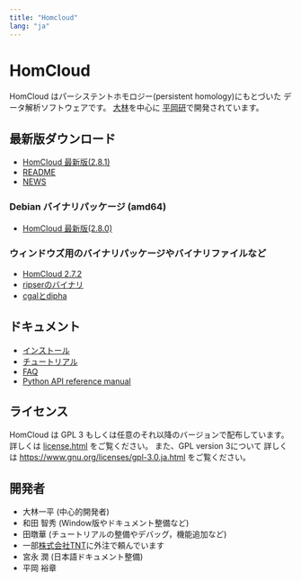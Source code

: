 ```yaml
---
title: "Homcloud"
lang: "ja"
---
```


# HomCloud

HomCloud はパーシステントホモロジー(persistent homology)にもとづいた
データ解析ソフトウェアです。
[大林](https://i-obayashi.info/)を中心に
[平岡研](https://aip.riken.jp/labs/generic_tech/topology_data_anl/?lang=ja)で開発されています。

## <a name="download"> 最新版ダウンロード

* [HomCloud 最新版(2.8.1)](download/homcloud-2.8.1.tar.gz)
* [README](download/README)
* [NEWS](download/NEWS)

### Debian バイナリパッケージ (amd64)

* [HomCloud 最新版(2.8.0)](download/homcloud-2.8.0-debfiles.tar.gz)

### ウィンドウズ用のバイナリパッケージやバイナリファイルなど

* [HomCloud 2.7.2](download/win/homcloud-2.7.2-cp37-cp37m-win_amd64.whl)
* [ripserのバイナリ](download/win/ripser-0.4.1-cp37-cp37m-win_amd64.whl)
* [cgalとdipha](download/win/winbinaries-20191101.zip)

## ドキュメント

* [インストール](install-guide/index.html)
* [チュートリアル](basic-usage.html)
* [FAQ](faq.html)
* [Python API reference manual](https://www.wpi-aimr.tohoku.ac.jp/hiraoka_labo/homcloud/python-api/)

## ライセンス

HomCloud は GPL 3 もしくは任意のそれ以降のバージョンで配布しています。
詳しくは [license.html](license.html) をご覧ください。
また、GPL version 3について
詳しくは <https://www.gnu.org/licenses/gpl-3.0.ja.html>
をご覧ください。

## 開発者

* 大林一平 (中心的開発者)
* 和田 智秀 (Window版やドキュメント整備など)
* 田暾華 (チュートリアルの整備やデバッグ，機能追加など)
* 一部[株式会社TNT](http://www.trans-nt.com/)に外注で頼んでいます
* 宮永 潤 (日本語ドキュメント整備)
* 平岡 裕章
